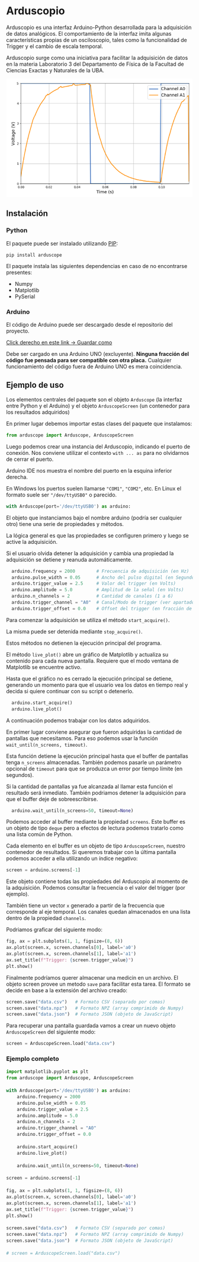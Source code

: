 # Arduscopio

Arduscopio es una interfaz Arduino-Python desarrollada para la adquisición de datos analógicos. El comportamiento de la interfaz imita algunas características propias de un osciloscopio, tales como la funcionalidad de Trigger y el cambio de escala temporal.

Arduscopio surge como una iniciativa para facilitar la adquisición de datos en la materia Laboratorio 3 del Departamento de Física de la Facultad de Ciencias Exactas y Naturales de la UBA.

![Screenshot](.images/arduscope_live.png)


## Instalación

### Python

El paquete puede ser instalado utilizando [PIP](https://pypi.org/project/arduscope):

```
pip install arduscope
```

El paquete instala las siguientes dependencias en caso de no encontrarse presentes:
- Numpy
- Matplotlib
- PySerial

### Arduino

El código de Arduino puede ser descargado desde el repositorio del proyecto.

[Click derecho en este link -> Guardar como](https://raw.githubusercontent.com/alemazzeo/arduscope/main/arduscope/arduscope.ino)

Debe ser cargado en una Arduino UNO (excluyente).
**Ninguna fracción del código fue pensada para ser compatible con otra placa.**
Cualquier funcionamiento del código fuera de Arduino UNO es mera coincidencia.

## Ejemplo de uso

Los elementos centrales del paquete son el objeto `Arduscope` (la interfaz entre Python y el Arduino)
y el objeto `ArduscopeScreen` (un contenedor para los resultados adquiridos)

En primer lugar debemos importar estas clases del paquete que instalamos:

```python
from arduscope import Arduscope, ArduscopeScreen
```

Luego podemos crear una instancia del Arduscopio, indicando el puerto de conexión.
Nos conviene utilizar el contexto `with ... as` para no olvidarnos de cerrar el puerto. 

Arduino IDE nos muestra el nombre del puerto en la esquina inferior derecha.

En Windows los puertos suelen llamarse `"COM1"`, `"COM2"`, etc.
En Linux el formato suele ser `"/dev/ttyUSB0"` o parecido.

```python
with Arduscope(port='/dev/ttyUSB0') as arduino:
```

El objeto que instanciamos bajo el nombre arduino (podría ser cualquier otro) tiene
una serie de propiedades y métodos.

La lógica general es que las propiedades se configuren primero y luego se active la adquisición.

Si el usuario olvida detener la adquisición y cambia una propiedad la adquisición se detiene y reanuda automáticamente.

```python
  arduino.frequency = 2000        # Frecuencia de adquisición (en Hz)
  arduino.pulse_width = 0.05      # Ancho del pulso digital (en Segundos)
  arduino.trigger_value = 2.5     # Valor del trigger (en Volts)
  arduino.amplitude = 5.0         # Amplitud de la señal (en Volts)
  arduino.n_channels = 2          # Cantidad de canales (1 a 6)
  arduino.trigger_channel = "A0"  # Canal/Modo de trigger (ver apartado)
  arduino.trigger_offset = 0.0    # Offset del trigger (en fracción de pantalla)
```

Para comenzar la adquisición se utiliza el método `start_acquire()`.

La misma puede ser detenida mediante `stop_acquire()`.

Estos métodos no detienen la ejecución principal del programa.

El método `live_plot()` abre un gráfico de Matplotlib y actualiza su contenido
para cada nueva pantalla. Requiere que el modo ventana de Matplotlib se encuentre activo.

Hasta que el gráfico no es cerrado la ejecución principal se detiene, generando un momento
para que el usuario vea los datos en tiempo real y decida si quiere continuar con su script o detenerlo.

```python
  arduino.start_acquire()
  arduino.live_plot()
```

A continuación podemos trabajar con los datos adquiridos.

En primer lugar conviene asegurar que fueron adquiridas la cantidad de pantallas que necesitamos.
Para eso podemos usar la función `wait_until(n_screens, timeout)`.

Esta función detiene la ejecución principal hasta que el buffer de pantallas tenga `n_screens` almacenadas.
También podemos pasarle un parámetro opcional de `timeout` para que se produzca un error por tiempo límite (en segundos).

Si la cantidad de pantallas ya fue alcanzada al llamar esta función el resultado será inmediato.
También podriamos detener la adquisición para que el buffer deje de sobreescribirse.

```python
  arduino.wait_until(n_screens=50, timeout=None)
```

Podemos acceder al buffer mediante la propiedad `screens`.
Este buffer es un objeto de tipo `deque` pero a efectos de lectura podemos tratarlo como una lista común de Python.

Cada elemento en el buffer es un objeto de tipo `ArduscopeScreen`, nuestro contenedor de resultados.
Si queremos trabajar con la última pantalla podemos acceder a ella utilizando un índice negativo:

```python
screen = arduino.screens[-1]
```

Este objeto contiene todas las propiedades del Arduscopio al momento de la adquisición.
Podemos consultar la frecuencia o el valor del trigger (por ejemplo).

También tiene un vector `x` generado a partir de la frecuencia que corresponde al eje temporal.
Los canales quedan almacenados en una lista dentro de la propiedad `channels`.

Podriamos graficar del siguiente modo:

```python
fig, ax = plt.subplots(1, 1, figsize=(8, 6))
ax.plot(screen.x, screen.channels[0], label='a0')
ax.plot(screen.x, screen.channels[1], label='a1')
ax.set_title(f"Trigger: {screen.trigger_value}")
plt.show()
```

Finalmente podríamos querer almacenar una medicin en un archivo.
El objeto screen provee un metodo `save` para facilitar esta tarea.
El formato se decide en base a la extensión del archivo creado:

```python
screen.save("data.csv")   # Formato CSV (separado por comas)
screen.save("data.npz")   # Formato NPZ (array comprimido de Numpy)
screen.save("data.json")  # Formato JSON (objeto de JavaScript)
```

Para recuperar una pantalla guardada vamos a crear un nuevo objeto `ArduscopeScreen` del siguiente modo:

```python
screen = ArduscopeScreen.load("data.csv")
```


### Ejemplo completo

```python
import matplotlib.pyplot as plt
from arduscope import Arduscope, ArduscopeScreen

with Arduscope(port='/dev/ttyUSB0') as arduino:
    arduino.frequency = 2000
    arduino.pulse_width = 0.05
    arduino.trigger_value = 2.5
    arduino.amplitude = 5.0
    arduino.n_channels = 2
    arduino.trigger_channel = "A0"
    arduino.trigger_offset = 0.0
    
    arduino.start_acquire()
    arduino.live_plot()

    arduino.wait_until(n_screens=50, timeout=None)

screen = arduino.screens[-1]

fig, ax = plt.subplots(1, 1, figsize=(8, 6))
ax.plot(screen.x, screen.channels[0], label='a0')
ax.plot(screen.x, screen.channels[1], label='a1')
ax.set_title(f"Trigger: {screen.trigger_value}")
plt.show()

screen.save("data.csv")   # Formato CSV (separado por comas)
screen.save("data.npz")   # Formato NPZ (array comprimido de Numpy)
screen.save("data.json")  # Formato JSON (objeto de JavaScript)

# screen = ArduscopeScreen.load("data.csv")

```